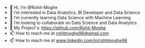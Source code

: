 - 👋 Hi, I’m @Rohit-Moghe
- 👀 I’m interested in Data Analytics, BI Developer and Data Science
- 🌱 I’m currently learning Data Science with  Machine Learning
- 💞️ I’m looking to collaborate on Data Science and Data Analytics
- 🌱 My Project's: https://github.com/Rohit-Moghe
- 📫 How to reach me at rohitmoghe96@gmail.com
- 📫 How to reach me at www.linkedin.com/in/rohitmoghe96


<!---
Rohit-Moghe/Rohit-Moghe is a ✨ special ✨ repository because its `README.md` (this file) appears on your GitHub profile.
You can click the Preview link to take a look at your changes.
--->
